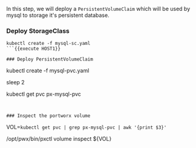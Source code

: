 In this step, we will deploy a `PersistentVolumeClaim` which will be used by mysql to storage it's persistent database.

### Deploy StorageClass

```
kubectl create -f mysql-sc.yaml
```{{execute HOST1}}

### Deploy PersistentVolumeClaim

```
kubectl create -f mysql-pvc.yaml

sleep 2

kubectl get pvc px-mysql-pvc
```{{execute HOST1}}


### Inspect the portworx volume

```
VOL=`kubectl get pvc | grep px-mysql-pvc | awk '{print $3}'`

/opt/pwx/bin/pxctl volume inspect ${VOL}
```{{execute HOST1}}

